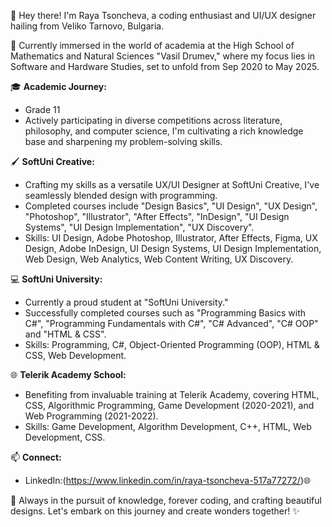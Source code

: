 👋 Hey there! I'm Raya Tsoncheva, a coding enthusiast and UI/UX designer hailing from Veliko Tarnovo, Bulgaria.

🏫 Currently immersed in the world of academia at the High School of Mathematics and Natural Sciences "Vasil Drumev," where my focus lies in Software and Hardware Studies, set to unfold from Sep 2020 to May 2025.

🎓 **Academic Journey:**
- Grade 11
- Actively participating in diverse competitions across literature, philosophy, and computer science, I'm cultivating a rich knowledge base and sharpening my problem-solving skills.

🖌️ **SoftUni Creative:**
- Crafting my skills as a versatile UX/UI Designer at SoftUni Creative, I've seamlessly blended design with programming.
- Completed courses include "Design Basics", "UI Design", "UX Design", "Photoshop", "Illustrator", "After Effects", "InDesign", "UI Design Systems", "UI Design Implementation", "UX Discovery".
- Skills: UI Design, Adobe Photoshop, Illustrator, After Effects, Figma, UX Design, Adobe InDesign, UI Design Systems, UI Design Implementation, Web Design, Web Analytics, Web Content Writing, UX Discovery.

💻 **SoftUni University:**
- Currently a proud student at "SoftUni University."
- Successfully completed courses such as "Programming Basics with C#", "Programming Fundamentals with C#", "C# Advanced", "C# OOP" and "HTML & CSS".
- Skills: Programming, C#, Object-Oriented Programming (OOP), HTML & CSS, Web Development.

🌐 **Telerik Academy School:**
- Benefiting from invaluable training at Telerik Academy, covering HTML, CSS, Algorithmic Programming, Game Development (2020-2021), and Web Programming (2021-2022).
- Skills: Game Development, Algorithm Development, C++, HTML, Web Development, CSS.

📫 **Connect:**
- LinkedIn:(https://www.linkedin.com/in/raya-tsoncheva-517a77272/)🌐

🌱 Always in the pursuit of knowledge, forever coding, and crafting beautiful designs. Let's embark on this journey and create wonders together! ✨
